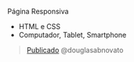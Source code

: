 Página Responsiva 
- HTML e CSS
- Computador, Tablet, Smartphone

> [Publicado](https://douglasabnovato.github.io/pagina-responsiva)
> @douglasabnovato